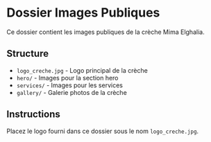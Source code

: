# Dossier Images Publiques

Ce dossier contient les images publiques de la crèche Mima Elghalia.

## Structure

- `logo_creche.jpg` - Logo principal de la crèche
- `hero/` - Images pour la section hero
- `services/` - Images pour les services
- `gallery/` - Galerie photos de la crèche

## Instructions

Placez le logo fourni dans ce dossier sous le nom `logo_creche.jpg`.
